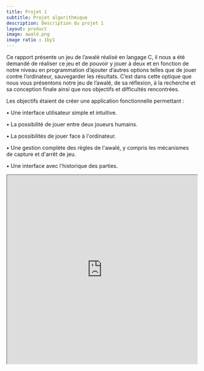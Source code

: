 ```yaml
---
title: Projet 1
subtitle: Projet algorithmique
description: Description du projet 1
layout: product
image: awalé.png
image ratio : 1by1
---
```


Ce rapport présente un jeu de l’awalé réalisé en langage C, il nous a été demandé de réaliser ce jeu et de pouvoir y jouer à deux et en fonction de notre niveau en programmation d’ajouter d’autres options telles que de jouer contre l’ordinateur, sauvegarder les résultats. C’est dans cette optique que nous vous présentons notre jeu de l’awalé, de sa réflexion, à la recherche et sa conception finale ainsi que nos objectifs et difficultés rencontrées.  

Les objectifs étaient de créer une application fonctionnelle permettant : 

• Une interface utilisateur simple et intuitive. 

• La possibilité de jouer entre deux joueurs humains. 

• La possibilités de jouer face à l'ordinateur. 

• Une gestion complète des règles de l'awalé, y compris les mécanismes de capture et d'arrêt de jeu. 

• Une interface avec l'historique des parties. 
<iframe src="https://www.jdoodle.com/embed/v0/3g2a" width="100%" height="500px"></iframe>
